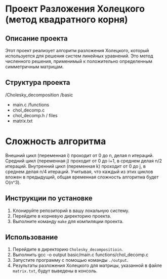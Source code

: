 # Проект Разложения Холецкого (метод квадратного корня)

## Описание проекта

Этот проект реализует алгоритм разложения Холецкого, который используется для решения систем линейных уравнений. Это метод численного решения, применимый к положительно определенным симметричным матрицам.

## Структура проекта

/Cholesky_decomposition
/basic
- main.c
/functions
- chol_decomp.c
- chol_decomp.h
/ files
- matrix.txt
# Сложность алгоритма
Внешний цикл (переменная i) проходит от 0 до n, делая n итераций.
Средний цикл (переменная j) проходит от 0 до i+1, в среднем делая n/2 итераций.
Внутренний цикл (переменная k) проходит от 0 до j, в среднем делая n/4 итераций.
Учитывая, что каждый из этих циклов вложен в предыдущий, общая временная сложность алгоритма будет O(n^3).

## Инструкции по установке

1. Клонируйте репозиторий в вашу локальную систему.
2. Перейдите в корневую директорию проекта.
3. Выполните команду `make` для компиляции проекта.

## Использование

1. Перейдите в директорию `Cholesky_decompositioin`.
2. Выполнить gcc -o output basic/main.c functions/chol_decomp.c
3. Запустите программу с помощью команды `./output`.
4. Результаты разложения Холецкого для матрицы, указанной в файле `matrix.txt`, будут выведены в консоль.
